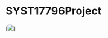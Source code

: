 # SYST17796Project

[<img src="https://cdn.discordapp.com/attachments/844961170649645116/857373078479962142/CatJam.gif">]